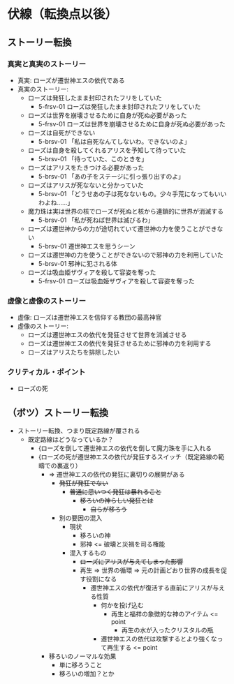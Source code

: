 # 伏線（転換点以後）
## ストーリー転換
### 真実と真実のストーリー
- 真実: ローズが遷世神エスの依代である
- 真実のストーリー:
  - ローズは発狂したまま封印されたフリをしていた
    - 5-frsv-01 ローズは発狂したまま封印されたフリをしていた
  - ローズは世界を崩壊させるために自身が死ぬ必要があった
    - 5-frsv-01 ローズは世界を崩壊させるために自身が死ぬ必要があった
  - ローズは自死ができない
    - 5-brsv-01 「私は自死なんてしないわ。できないのよ」
  - ローズは自身を殺してくれるアリスを予知して待っていた
    - 5-brsv-01 「待っていた、このときを」
  - ローズはアリスをたきつける必要があった
    - 5-brsv-01 「あの子をステージに引っ張り出すのよ」
  - ローズはアリスが死なないと分かっていた
    - 5-brsv-01 「どうせあの子は死なないもの。少々手荒になってもいいわよね……」
  - 魔力珠は実は世界の核でローズが死ぬと核から連鎖的に世界が消滅する
    - 5-brsv-01 「私が死ねば世界は滅びるわ」
  - ローズは遷世神からの力が途切れていて遷世神の力を使うことができない
    - 5-brsv-01 遷世神エスを思うシーン
  - ローズは遷世神の力を使うことができないので邪神の力を利用していた
    - 5-brsv-01 邪神に犯される体
  - ローズは吸血姫ザヴィアを殺して容姿を奪った
    - 5-frsv-01 ローズは吸血姫ザヴィアを殺して容姿を奪った

### 虚像と虚像のストーリー
- 虚像: ローズは遷世神エスを信仰する教団の最高神官
- 虚像のストーリー:
  - ローズは遷世神エスの依代を発狂させて世界を消滅させる
  - ローズは遷世神エスの依代を発狂させるために邪神の力を利用する
  - ローズはアリスたちを排除したい

### クリティカル・ポイント
- ローズの死

## （ボツ）ストーリー転換
- ストーリー転換、つまり既定路線が覆される
  - 既定路線はどうなっているか？
    - {ローズを倒して遷世神エスの依代を倒して魔力珠を手に入れる
    - {ローズの死が遷世神エスの依代が発狂するスイッチ（既定路線の範疇での裏返り）
      - => 遷世神エスの依代の発狂に裏切りの展開がある
        - ~~発狂が発狂でない~~
          - ~~普通に思いつく発狂は暴れること~~
            - ~~移ろいの神らしい発狂とは~~
              - ~~自らが移ろう~~
        - 別の要因の混入
          - 現状
            - 移ろいの神
            - 邪神 <= 破壊と災禍を司る権能
          - 混入するもの
            - ~~ローズにアリスが与えてしまった影響~~
            - 再生 => 世界の循環 => 元の計画どおり世界の成長を促す役割になる
              - 遷世神エスの依代が復活する直前にアリスが与える性質
                - 何かを投げ込む
                  - 再生と福祥の象徴的な神のアイテム <= point
                    - 再生の水が入ったクリスタルの瓶
                - 遷世神エスの依代は攻撃するとより強くなって再生する <= point
      - 移ろいのノーマルな効果
        - 単に移ろうこと
        - 移ろいの増加？とか
